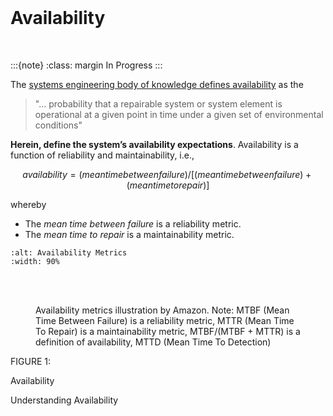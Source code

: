 <br>

# Availability

<br>

:::{note}
:class: margin
In Progress
:::


The [systems engineering body of knowledge defines availability](https://sebokwiki.org/wiki/System_Reliability,_Availability,_and_Maintainability#Availability) as the

> "… probability that a repairable system or system element is operational at a given point in time under a given set of environmental conditions"

**Herein, define the system’s availability expectations**.  Availability is a function of reliability and maintainability, i.e.,

$$
availability = (mean time between failure) / [(mean time between failure) + (mean time to repair)]
$$

whereby 

* The _mean time between failure_ is a reliability metric.
* The _mean time to repair_ is a maintainability metric.


```{image} ../../../../assets/availability-metrics.png
:alt: Availability Metrics
:width: 90%

```

<br>
<br>

<figure>
<figcaption>Availability metrics illustration by Amazon.  Note: MTBF (Mean Time Between Failure) is a reliability metric, MTTR (Mean Time To Repair) is a maintainability metric, MTBF/(MTBF + MTTR) is a definition of availability, MTTD (Mean Time To Detection)
</figcaption>
</figure>


FIGURE 1: 



Availability

Understanding Availability

